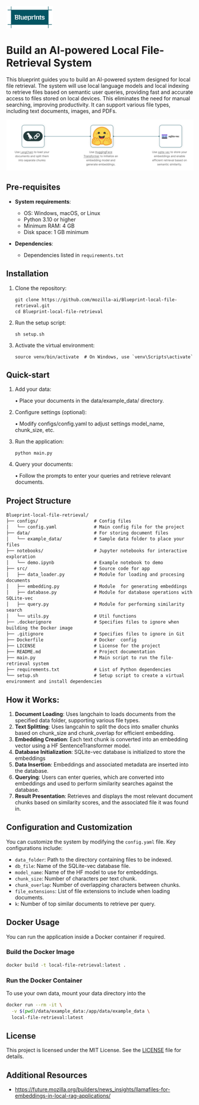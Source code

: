 <img src="./images/Blueprints-logo.png" alt="Project Logo" style="width:25%;">

# Build an AI-powered Local File-Retrieval System

This blueprint guides you to build an AI-powered system designed for local file retrieval. The system will use local language models and local indexing to retrieve files based on semantic user queries, providing fast and accurate access to files stored on local devices. This eliminates the need for manual searching, improving productivity. It can support various file types, including text documents, images, and PDFs.

![Blueprint Diagram](./images/File-retrieval-blueprint-diagram.png)

## Pre-requisites

- **System requirements**: 
  - OS: Windows, macOS, or Linux
  - Python 3.10 or higher
  - Minimum RAM: 4 GB
  - Disk space: 1 GB minimum

- **Dependencies**:
  - Dependencies listed in `requirements.txt`
    
## Installation

1. Clone the repository:
   ```
   git clone https://github.com/mozilla-ai/Blueprint-local-file-retrieval.git
   cd Blueprint-local-file-retrieval
   ```

2. Run the setup script:
   ```
   sh setup.sh
   ```

3. Activate the virtual environment:
   ```
   source venv/bin/activate  # On Windows, use `venv\Scripts\activate`
   ```

## Quick-start

1. Add your data:

   •	Place your documents in the data/example_data/ directory. 

2. Configure settings (optional):
	
   •	Modify configs/config.yaml to adjust settings model_name, chunk_size, etc.

3. Run the application:
   ```
   python main.py
   ```

4. Query your documents:
	
   •	Follow the prompts to enter your queries and retrieve relevant documents.

## Project Structure
```
Blueprint-local-file-retrieval/
├── configs/                     # Config files
│   └── config.yaml              # Main config file for the project
├── data/                        # For storing document files
│   └── example_data/            # Sample data folder to place your files
├── notebooks/                   # Jupyter notebooks for interactive exploration
│   └── demo.ipynb               # Example notebook to demo
├── src/                         # Source code for app
│   ├── data_loader.py           # Module for loading and procesing documents
│   ├── embedding.py             # Module  for generating embeddings
│   ├── database.py              # Module for database operations with SQLite-vec
│   ├── query.py                 # Module for performing similarity search
│   └── utils.py                 # Util functions
├── .dockerignore                # Specifies files to ignore when building the Docker image
├── .gitignore                   # Specifies files to ignore in Git
├── Dockerfile                   # Docker  config
├── LICENSE                      # License for the project
├── README.md                    # Project documentation
├── main.py                      # Main script to run the file-retrieval system
├── requirements.txt             # List of Python dependencies
└── setup.sh                     # Setup script to create a virtual environment and install dependencies
```
## How it Works:

1.	**Document Loading**: Uses langchain to loads documents from the specified data folder, supporting various file types.
2.	**Text Splitting**: Uses langcahin to split the docs into smaller chunks based on chunk_size and chunk_overlap for efficient embedding.
3.	**Embedding Creation**: Each text chunk is converted into an embedding vector using a HF SentenceTransformer model.
4.	**Database Initialization**: SQLite-vec database is initialized to store the embeddings
5.	**Data Insertion**: Embeddings and associated metadata are inserted into the database.
6.	**Querying**: Users can enter queries, which are converted into embeddings and used to perform similarity searches against the database.
7.	**Result Presentation**: Retrieves and displays the most relevant document chunks based on similarity scores, and the associated file it was found in.

## Configuration and Customization

You can customize the system by modifying the `config.yaml` file. Key configurations include:

- `data_folder`: Path to the directory containing files to be indexed.
- `db_file`: Name of the SQLite-vec database file.
- `model_name`: Name of the HF model to use for embeddings.
- `chunk_size`: Number of characters per text chunk.
- `chunk_overlap`: Number of overlapping characters between chunks.
- `file_extensions`: List of file extensions to include when loading documents.
- `k`: Number of top similar documents to retrieve per query.

## Docker Usage 

You can run the application inside a Docker container if required.

### **Build the Docker Image**

```bash
docker build -t local-file-retrieval:latest .
```

### **Run the Docker Container**

To use your own data, mount your data directory into the 
```bash
docker run --rm -it \
  -v $(pwd)/data/example_data:/app/data/example_data \
  local-file-retrieval:latest
```

## License

This project is licensed under the MIT License. See the [LICENSE](LICENSE) file for details.

## Additional Resources

- https://future.mozilla.org/builders/news_insights/llamafiles-for-embeddings-in-local-rag-applications/
